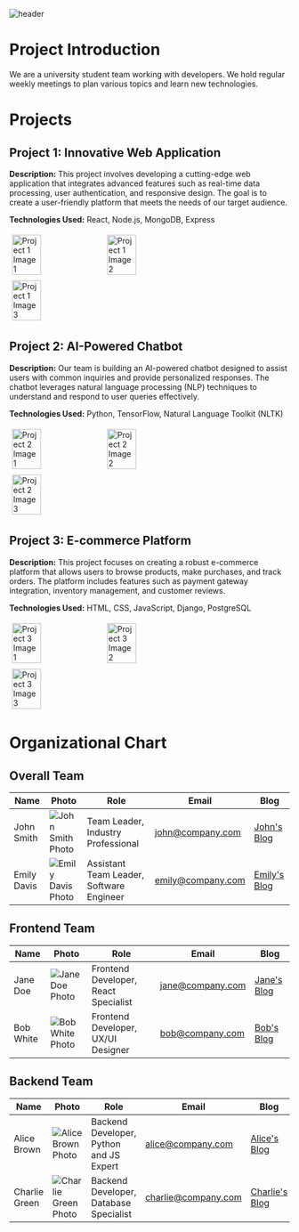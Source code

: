 ![header](https://capsule-render.vercel.app/api?type=soft&color=auto&height=150&section=header&text=Dev-TINO&fontSize=70&animation=twinkling)

<!--

**Here are some ideas to get you started:**

🙋‍♀️ A short introduction - what is your organization all about?
🌈 Contribution guidelines - how can the community get involved?
👩‍💻 Useful resources - where can the community find your docs? Is there anything else the community should know?
🍿 Fun facts - what does your team eat for breakfast?
🧙 Remember, you can do mighty things with the power of [Markdown](https://docs.github.com/github/writing-on-github/getting-started-with-writing-and-formatting-on-github/basic-writing-and-formatting-syntax)
-->


# Project Introduction

We are a university student team working with developers. We hold regular weekly meetings to plan various topics and learn new technologies.

# Projects

## Project 1: Innovative Web Application

**Description:** This project involves developing a cutting-edge web application that integrates advanced features such as real-time data processing, user authentication, and responsive design. The goal is to create a user-friendly platform that meets the needs of our target audience.

**Technologies Used:** React, Node.js, MongoDB, Express

<div style="display: flex; flex-wrap: wrap;">
  <img src="https://example.com/project1-image1.jpg" alt="Project 1 Image 1" style="width: 32%; margin: 1%;">
  <img src="https://example.com/project1-image2.jpg" alt="Project 1 Image 2" style="width: 32%; margin: 1%;">
  <img src="https://example.com/project1-image3.jpg" alt="Project 1 Image 3" style="width: 32%; margin: 1%;">
</div>

## Project 2: AI-Powered Chatbot

**Description:** Our team is building an AI-powered chatbot designed to assist users with common inquiries and provide personalized responses. The chatbot leverages natural language processing (NLP) techniques to understand and respond to user queries effectively.

**Technologies Used:** Python, TensorFlow, Natural Language Toolkit (NLTK)

<div style="display: flex; flex-wrap: wrap;">
  <img src="https://example.com/project2-image1.jpg" alt="Project 2 Image 1" style="width: 32%; margin: 1%;">
  <img src="https://example.com/project2-image2.jpg" alt="Project 2 Image 2" style="width: 32%; margin: 1%;">
  <img src="https://example.com/project2-image3.jpg" alt="Project 2 Image 3" style="width: 32%; margin: 1%;">
</div>

## Project 3: E-commerce Platform

**Description:** This project focuses on creating a robust e-commerce platform that allows users to browse products, make purchases, and track orders. The platform includes features such as payment gateway integration, inventory management, and customer reviews.

**Technologies Used:** HTML, CSS, JavaScript, Django, PostgreSQL

<div style="display: flex; flex-wrap: wrap;">
  <img src="https://example.com/project3-image1.jpg" alt="Project 3 Image 1" style="width: 32%; margin: 1%;">
  <img src="https://example.com/project3-image2.jpg" alt="Project 3 Image 2" style="width: 32%; margin: 1%;">
  <img src="https://example.com/project3-image3.jpg" alt="Project 3 Image 3" style="width: 32%; margin: 1%;">
</div>

# Organizational Chart

## Overall Team

| Name         | Photo                                              | Role                                  | Email                   | Blog                            |
|--------------|----------------------------------------------------|---------------------------------------|-------------------------|---------------------------------|
| John Smith   | ![John Smith Photo](https://example.com/images/john.jpg) | Team Leader, Industry Professional     | john@company.com        | [John's Blog](https://blog.com/john) |
| Emily Davis  | ![Emily Davis Photo](https://example.com/images/emily.jpg) | Assistant Team Leader, Software Engineer | emily@company.com       | [Emily's Blog](https://blog.com/emily) |

## Frontend Team

| Name       | Photo                                              | Role                                   | Email                   | Blog                            |
|------------|----------------------------------------------------|----------------------------------------|-------------------------|---------------------------------|
| Jane Doe   | ![Jane Doe Photo](https://example.com/images/jane.jpg)  | Frontend Developer, React Specialist     | jane@company.com        | [Jane's Blog](https://blog.com/jane) |
| Bob White  | ![Bob White Photo](https://example.com/images/bob.jpg)    | Frontend Developer, UX/UI Designer       | bob@company.com         | [Bob's Blog](https://blog.com/bob)    |

## Backend Team

| Name         | Photo                                              | Role                                   | Email                   | Blog                            |
|--------------|----------------------------------------------------|----------------------------------------|-------------------------|---------------------------------|
| Alice Brown  | ![Alice Brown Photo](https://example.com/images/alice.jpg) | Backend Developer, Python and JS Expert | alice@company.com       | [Alice's Blog](https://blog.com/alice) |
| Charlie Green| ![Charlie Green Photo](https://example.com/images/charlie.jpg) | Backend Developer, Database Specialist | charlie@company.com     | [Charlie's Blog](https://blog.com/charlie) |


